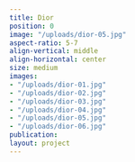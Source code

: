 ```yaml
---
title: Dior
position: 0
image: "/uploads/dior-05.jpg"
aspect-ratio: 5-7
align-vertical: middle
align-horizontal: center
size: medium
images:
- "/uploads/dior-01.jpg"
- "/uploads/dior-02.jpg"
- "/uploads/dior-03.jpg"
- "/uploads/dior-04.jpg"
- "/uploads/dior-05.jpg"
- "/uploads/dior-06.jpg"
publication: 
layout: project
---
```


